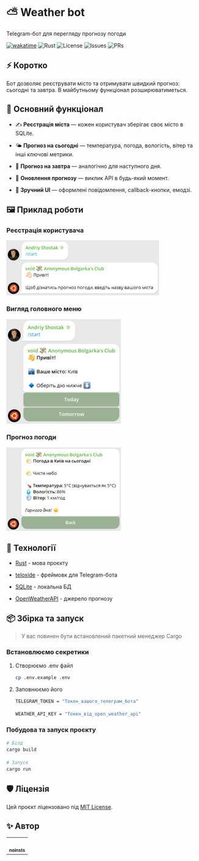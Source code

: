# ⛅ Weather bot

Telegram-бот для перегляду прогнозу погоди

[![wakatime](https://wakatime.com/badge/user/5f28d705-3bc8-4138-8151-e12e0f9e9a23/project/4d3d812f-19d8-4e42-9ea5-2c7bd2a7e8fb.svg)](https://wakatime.com/badge/user/5f28d705-3bc8-4138-8151-e12e0f9e9a23/project/4d3d812f-19d8-4e42-9ea5-2c7bd2a7e8fb)
![Rust](https://img.shields.io/badge/Rust-1.89.0-orange)
![License](https://img.shields.io/badge/license-MIT-blue)
![Issues](https://img.shields.io/github/issues/noinsts/weather-rs)
![PRs](https://img.shields.io/github/issues-pr/noinsts/weather-rs)

## ⚡ Коротко

Бот дозволяє реєструвати місто та отримувати швидкий прогноз: сьогодні та завтра. В майбутньому функціонал розширюватиметься.

## 🧭 Основний функціонал

- ✍️ **Реєстрація міста** — кожен користувач зберігає своє місто в SQLite.

- 🌤️ **Прогноз на сьогодні** — температура, погода, вологість, вітер та інші ключові метрики.

- 📅 **Прогноз на завтра** — аналогічно для наступного дня.

- 🔄 **Оновлення прогнозу** — виклик API в будь-який момент.

- 🎨 **Зручний UI** — оформлені повідомлення, callback-кнопки, емодзі.


## 🖼️ Приклад роботи

### Реєстрація користувача

<img src="assets/welcome.png" width="400" alt="Тут повинна була бути картинка">

### Вигляд головного меню

<img src="assets/hub.png" width="300" alt="Тут повинна була бути картинка">

### Прогноз погоди

<img src="assets/weather.png" width="300" alt="Тут повинна була бути картинка">

## 🧰 Технології

- [Rust](https://www.rust-lang.org/) - мова проєкту

- [teloxide](https://github.com/teloxide/teloxide) - фреймовк для Telegram-бота

- [SQLite](https://sqlite.org/) - локальна БД

- [OpenWeatherAPI](https://openweathermap.org/) - джерело прогнозу


## 📦 Збірка та запуск

>  У вас повинен бути встановлений пакетний менеджер Cargo

### Встановлюємо секретики

1. Створюємо .env файл
    ```bash
    cp .env.example .env
    ```
   
2. Заповнюємо його

    ```bash
    TELEGRAM_TOKEN = "Токен_вашого_телеграм_бота"

    WEATHER_API_KEY = "Токен_від_open_weather_api"
    ```

### Побудова та запуск проєкту

```bash
# Білд
cargo build

# Запуск
cargo run
```

## 🛡 Ліцензія
Цей проєкт ліцензовано під [MIT License](./LICENSE).


## ✨ Автор

<table>
  <tr>
    <td>
      <a href="https://github.com/noinsts">
        <img src="https://avatars.githubusercontent.com/u/114863893?v=4" width="100px;" alt=""/>
        <br />
        <sub><b>noinsts</b></sub>
      </a>
    </td>
  </tr>
</table>

